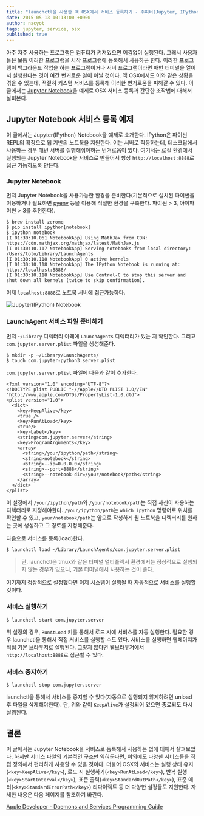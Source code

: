 ```yaml
---
title: "launchctl을 사용한 맥 OSX에서 서비스 등록하기 - 주피터(Jupyter, IPython >= 3) 노트북 서비스 등록 예제"
date: 2015-05-13 10:13:00 +0900
author: nacyot
tags: jupyter, service, osx
published: true
---
```


아주 자주 사용하는 프로그램은 컴퓨터가 켜져있으면 어김없이 실행된다. 그래서 사용자들은 보통 이러한 프로그램을 시작 프로그램에 등록해서 사용하곤 한다. 이러한 프로그램이 백그라운드 작업을 하는 프로그램이거나 서버 프로그램이라면 매번 터미널을 열어서 실행한다는 것이 여간 번거로운 일이 아닐 것이다. 맥 OSX에서도 이와 같은 상황을 겪을 수 있는데, 적절히 커스텀 서비스를 등록해 이러한 번거로움을 피해갈 수 있다. 이 글에서는 [Jupyter Notebook][jupyter]을 예제로 OSX 서비스 등록과 간단한 조작법에 대해서 살펴본다.

[jupyter]: http://www.jupyter.org/

<!--more-->

## Jupyter Notebook 서비스 등록 예제

이 글에서는 Jupyter(IPython) Notebook을 예제로 소개한다. IPython은 파이썬 REPL의 확장으로 웹 기반의 노트북을 지원한다. 이는 서버로 작동하는데, 데스크탑에서 사용하는 경우 매번 서버를 실행해줘야하는 번거로움이 있다. 여기서는 로컬 환경에서 실행되는 Jupyter Notebook을 서비스로 만들어서 항상 `http://localhost:8888`로 접근 가능하도록 만든다.

### Jupyter Notebook

먼저 Jupyter Notebook을 사용가능한 환경을 준비한다(기본적으로 설치된 파이썬을 이용하거나 필요하면 [pyenv] 등을 이용해 적절한 환경을 구축한다. 파이썬 > 3, 아이파이썬 > 3를 추천한다). 

[pyenv]: https://github.com/yyuu/pyenv

```
$ brew install zeromq
$ pip install ipython[notebook]
$ ipython notebook
[I 01:30:10.061 NotebookApp] Using MathJax from CDN: https://cdn.mathjax.org/mathjax/latest/MathJax.js
[I 01:30:10.117 NotebookApp] Serving notebooks from local directory: /Users/toto/Library/LaunchAgents
[I 01:30:10.118 NotebookApp] 0 active kernels
[I 01:30:10.118 NotebookApp] The IPython Notebook is running at: http://localhost:8888/
[I 01:30:10.118 NotebookApp] Use Control-C to stop this server and shut down all kernels (twice to skip confirmation).
```

이제 `localhost:8888`로 노트북 서버에 접근가능하다.

![Jupyter(IPython) Notebook](http://i.imgur.com/rbIGYXi.png)

### LaunchAgent 서비스 파일 준비하기

먼저 `~/Library` 디렉터리 아래에 `LaunchAgents` 디렉터리가 있는 지 확인한다. 그리고 `com.jupyter.server.plist` 파일을 생성해준다.

```
$ mkdir -p ~/Library/LaunchAgents/
$ touch com.jupyter-python3.server.plist
```

`com.jupyter.server.plist` 파일에 다음과 같이 추가한다.

```
<?xml version="1.0" encoding="UTF-8"?>
<!DOCTYPE plist PUBLIC "-//Apple//DTD PLIST 1.0//EN" "http://www.apple.com/DTDs/PropertyList-1.0.dtd">
<plist version="1.0">
  <dict>
    <key>KeepAlive</key>
    <true />
    <key>RunAtLoad</key>
    <true/>
    <key>Label</key>
    <string>com.jupyter.server</string>
    <key>ProgramArguments</key>
    <array>
      <string>/your/ipython/path</string>
      <string>notebook</string>
      <string>--ip=0.0.0.0</string>
      <string>--port=8888</string>
      <string>--notebook-dir=/your/notebook/path</string>
    </array>
  </dict>
</plist>
```

이 설정에서 `/your/ipython/path`와 `/your/notebook/path`는 직접 자신이 사용하는 디렉터리로 지정해야한다. `/your/ipython/path`는 `which ipython` 명령어로 위치를 확인할 수 있고, `your/notebook/path`는 앞으로 작성하게 될 노트북을 디렉터리를 원하는 곳에 생성하고 그 경로를 지정해준다.

다음으로 서비스를 등록(load)한다.

```
$ launchctl load ~/Library/LaunchAgents/com.jupyter.server.plist
```

> 단, launchctl은 tmux와 같은 터미널 멀티플렉서 환경에서는 정상적으로 실행되지 않는 경우가 있으니, 기본 터미널에서 사용하는 것이 좋다.

여기까지 정상적으로 설정했다면 이제 시스템이 실행될 때 자동적으로 서비스를 실행할 것이다.

### 서비스 실행하기

```
$ launchctl start com.jupyter.server
```

위 설정의 경우, `RunAtLoad` 키를 통해서 로드 시에 서비스를 자동 실행한다. 필요한 경우 launchctl을 통해서 직접 서비스를 실행할 수도 있다. 서비스를 실행하면 웹페이지가 직접 기본 브라우저로 실행된다. 그렇지 않다면 웹브라우저에서 `http://localhost:8888`로 접근할 수 있다.

### 서비스 중지하기

```
$ launchctl stop com.jupyter.server
```

launchctl을 통해서 서비스를 중지할 수 있다(자동으로 실행되지 않게하려면 unload 후 파일을 삭제해야한다). 단, 위와 같이 `KeepAlive`가 설정되어 있으면 종료되도 다시 실행된다.

## 결론

이 글에서는 Jupyter Notebook을 서비스로 등록해서 사용하는 법에 대해서 살펴보았다. 하지만 서비스 파일의 기본적인 구조만 익혀둔다면, 이외에도 다양한 서비스들을 직접 정의해서 편리하게 사용할 수 있을 것이다. 더불어 OSX의 서비스는 실행 상태 유지(`<key>KeepAlive</key>`), 로드 시 실행하기(`<key>RunAtLoad</key>`), 반복 실행(`<key>StartInterval</key>`), 표준 출력(`<key>StandardOutPath</key>`), 표준 에러(`<key>StandardErrorPath</key>`) 리다이렉트 등 더 다양한 설정들도 지원한다. 자세한 내용은 다음 페이지를 참조하기 바란다.

[Apple Developer - Daemons and Services Programming Guide][daemon]

[daemon]: https://developer.apple.com/library/mac/documentation/MacOSX/Conceptual/BPSystemStartup/Chapters/CreatingLaunchdJobs.html
